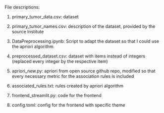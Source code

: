 File descriptions:

1) primary_tumor_data.csv: dataset

2) primary_tumor_names.csv: description of the dataset, provided by the source Institute

3) DataPreprocessing.ipynb: Script to adapt the dataset so that I could use the apriori algorithm

4) preprocessed_dataset.csv: dataset with items instead of integers (replaced every integer by the respective item)

5) apriori_new.py: apriori from open source github repo, modified so that every necessary metric for the association rules is included

6) associated_rules.txt: rules created by apriori algorithm

7) frontend_streamlit.py: code for the frontend

8) config.toml: config for the frontend with specific theme